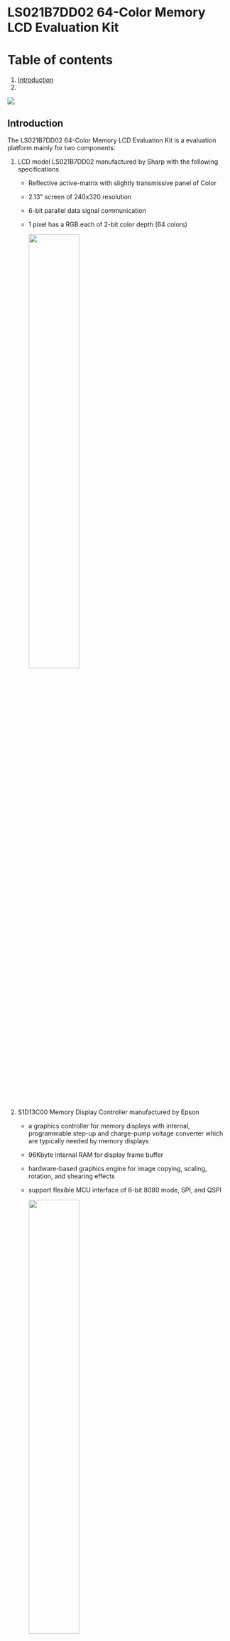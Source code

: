 # LS021B7DD02 64-Color Memory LCD Evaluation Kit

# Table of contents

1. [Introduction](#introduction)
2. 

<img src = "./docs/FrontCover.JPG">


 ## Introduction <a name="introduction"></a>

The LS021B7DD02 64-Color Memory LCD Evaluation Kit is a evaluation platform mainly for two components:

1. LCD model LS021B7DD02 manufactured by Sharp with the following specifications
   * Reflective active-matrix with slightly transmissive panel of Color
   
   * 2.13" screen of 240x320 resolution
   
   * 6-bit parallel data signal communication
   
   * 1 pixel has a RGB each of 2-bit color depth (64 colors)
   
     <img src = "./docs/LS021B7DD02.JPG" width=50%>
   
2. S1D13C00 Memory Display Controller manufactured by Epson
   * a graphics controller for memory displays with internal, programmable step-up and charge-pump voltage converter which are typically needed by memory displays
   
   * 96Kbyte internal RAM for display frame buffer
   
   * hardware-based graphics engine for image copying, scaling, rotation, and shearing effects
   
   * support flexible MCU interface of 8-bit 8080 mode, SPI, and QSPI
   
     <img src = "./docs/Epson_S1D13C00.JPG" width = 50%>

## Board Overview

<img src = "./docs/BoardOverview.jpg">

1. Molex connector 5035662102 to mate with LS021B7DD02
2. R132 (100R, 0.1%), R133 (100R, 0.1%), and R122(10R, 0.1%) with test points for VDD1 of LS021B7DD02, VDD2 of LS021B7DD02, and VDD of S1D13C00. Please read schematic in this repository.
3. P102 is an interface connector of S1D13C00 to an external microcontroller
4. Backlight module
5. On/OFF switch of the backlight module
6. Buzzer connecting to P10 and P11 of S1D13C00 
7. A tact switch connecting to P07 of S1D13C00 
8. 2.54mm header connecting to P01 - P06 of S1D13C00 
9. P103, P104, P100, and P105 are pin header compatible with Arduino Uno form factor
10. Bridge board (EK-TM4C1294XL-Bridge) to interface with Texas Instruments Tiva:tm: C Series TM4C1294 LaunchPad Evaluation Kit
11. Jumper array to set 8080/HSPI/SPI as the microcontroller interface
12. P1 on EK-TM4C1294XL-Bridge to mate with P102 on LS021B7DD02 board
13. Texas Instruments Tiva:tm: C Series TM4C1294 LaunchPad Evaluation Kit

## Setting up the Hardware

Install the LCD

<img src = "./docs/Installing_LCD.JPG" width=70%>

Mate the connectors

<img src = "./docs/Mate_the_connectors.JPG">

Make sure jumper positions set to HSPI/SPI interface

<img src = "./docs/Set_jumpers.JPG">

Connect USB cable

<img src = "./docs/Connect_USB_Cable.JPG">



## Prepare the Development Environment

Download and install Code Composer Studio (CCS) from this web site:

https://www.ti.com/tool/CCSTUDIO

<img src = "./docs/CCStudio_download.png">

You need to create a myTI account ID with a valid email and password to download the software.

Various download options are supported: Windows/MacOS/Linux. In my case, I have selected the Windows single file (offline) installer:

<img src = "./docs/CCStudio_options.png">

Double click to run ccs_setup_xxxx.exe:

<img src = "./docs/ccs_setup.png">



Accept the default installation directory suggested for simplicity:

<img src = "./docs/ccs_default_install_folder.png">

The Code Composer Studio supports all MCU and MPU models of Texas Instruments. We only need one of them. To save time and our hard disk resource, select Custom Installation option, followed by TM4C12x ARM Cortex-M4F core-based MCUs as the component to install.

<img src = "./docs/CCStudio_TM4C12_option.png">

Click few more Next buttons to accept default installation options to continue. When you see Installation Completed message, click OK to reboot your machine.

<img src = "./docs/CCStudio_install_completed_reboot.png">

Next, download and install TivaWare which is a collection of royalty-free libraries to control the TM4C1294 MCU.

TivaWare is found at: http://www.ti.com/tool/SW-TM4C

Click **Download > Download options > SW-TM4C-2.2.0.295.exe**.

<img src = "./docs/SW_TM4C_Download.png">

Accept the default installation directory for simplicity:

<img src = "./docs/SW_TM4C_Install_Default_Dir.png">

Launch CCS with a workspace project created at your own convenience. In my case, the default workspace is located at **C:\Users\JohnLeung\workspace_v12**. Your case will be different in the field of user name. 

<img src = "./docs/CCStudio_Launch.png">



## Download the S1D13C00 Software from Epson

Software package containing the driver source code and demo projects of the S1D13C00 Memory Display Controller is available from this web site:

https://vdc.epson.com/display-controllers/mdc/s1d13c00.

Scrolling down the page you will see a link to download an exe file [S1D13C00 Peripheral Circuit Sample Software Rev 3.0](https://vdc.epson.com/display-controllers/mdc/s1d13c00/s1d13c00-sample-software-for-ti-3).

<img src = "./docs/S1D13C00_download_link.png">

Double click the exe file to install the software package.

<img src = "./docs/S1D13C00_pack_install.png">

Accept the default installation directory C:/EPSON for simplicity (you may choose any location convenient to you).

<img src = "./docs/S1D13C00_default_install_dir.png">

Now you have everything to develop an application for LS021B7DD0x + S1D13C00.

<img src = "./docs/S1D13C00_folder_structure.png">

## Importing the Examples

Follow the procedures below to import and run the first project on LS021B7DD02 64-Color Memory LCD Evaluation Kit.

Step 1: Launch Code Composer Studio

Step 2: Import an example from the Epson folder you have just extracted in previous section. 

From **Project > Import CCS Projects**

<img src = "./docs/Import_CCS_Projects.png">

Step 3: Browse to the location of S1D13C00 example folder at **C:\EPSON\S1D13C00_SW\Examples**,  select the **demo2_LS021B7DD01** folder, click **Select Folder** button

<img src = "./docs/Select_demo2_LS021B7DD01_folder.png">

Step 4: You will see three options in the next screen. Select EK-TM4C1294XL as the host because it is what we are using. Click Finish.

<img src = "./docs/Select_TM4C1294XL.png">

Step 5: You will see a new project under the **Project Explorer**. Right click on the project title and select **Properties**.

<img src = "./docs/Select_properties.png">

Step 6: Expand Resource tab, click **Linked Resources**. Create a new Path Variable by clicking the **New** button.

<img src = "./docs/Adding_TIVAWARE_Step1.png">

Step 7: Enter TIVAWARE_INSTALL_DIR to the Name textbox. Click **Folder...** button to add the path location of TivaWare library > **Select Folder**. 

<img src = "./docs/Adding_TIVAWARE_Step2.png">

Step 8: You will see the New Variable dialog box look something like this. Click OK to exit. 

<img src = "./docs/Adding_TIVAWARE_Step3.png">

Step 9: Now there is a new Path Variable **TIVAWARE_INSTALL_DIR** that points to the path of Tivaware library. Click **Apply and Close**.

<img src = "./docs/Adding_TIVAWARE_Step4.png">

Step 10: Build the project to make sure there is no error.

<img src  = "./docs/Building_the_project.png">

Step 11: For demo2, we need to make a minor modification to the source code. Expand **Src > User**, open main.c and browse to the bottom. Make change to the source code as follows:

```C
     if (pic != prevpic)
     {
         seQSPI_SetMasterRxMMA( img01_RMADRH, 0xEB );
         seDMAC_MemCpy32 (picslib[pic], RAM_BASE, 240*80, seDMAC_CH2);
         DISPLAYUPDATE();
         seMDC_WaitUpdDone();
         seQSPI_ClearMasterRxMMA();
         prevpic = pic;

         printf ("Current image number is %d\n", pic );
        // This snippet doesn't work for some unknown reason(s)
        // Enable MMA mode
        // seQSPI_SetMasterRxMMA( img01_RMADRH, 0xEB );
        // FrameScrollUpdate (picslib[prevpic], picslib[pic], RAM_BASE, ...);
        // prevpic = pic;
        // seQSPI_ClearMasterRxMMA();
     }
```

The changes are summarized in the screen capture below:

<img src = "./docs/Building_the_project2.png">

Step 12: Click Debug button from the menu bar then Run.

<img src = "./docs/Debug_and_Run.png">

Step 13: You may browse the photo catalog from the Serial Flash by clicking on SW1 on the red board (TM4C1294-EK). Feel free to test the backlight quality.

<img src = "./docs/Backlight_on.JPG" width = 70%>

Step 14: Photos on the LCD are stored (ex-factory) in the 128Mbit (16MByte) Serial Flash W25Q128JVSIQTR close to Epson S1D13C00. Image sources are available from the demo2 folder under \source_images.

<img src = "./docs/Binary_file_loc.png">

Epson has released [three tools](https://vdc.epson.com/display-controllers/s1d13c00-peripheral-circuit-sample-software-manual/viewdocument/611) to convert fonts and images to format compatible with S1D13C00.

Features of the tools are summarized below:

| Tool                            | Features                                                     |      |
| ------------------------------- | ------------------------------------------------------------ | ---- |
| Font Conversion MDCFontConv.exe | Generate font bitmaps header (.h) or binary files (.mdcfont) from system fonts in PC. |      |
| MDCImgConv.exe                  | Convert common image formats (BMP, PNG, JPG, ICO, TIF, GIF) to pixel formats supported by S1D13C00. The tool can generate header files (.h), binary files (.mdcimg) or HEX files (.hex). |      |
| MDCSerFlashImg.exe              | Create a binary image for downloading to the serial flash W25Q128JVSIQTR |      |

Step 15: Use Tera Term to update the Serial Flash with a new binary file. Launch Tera Term, select the new COM Port enumerated. Click OK.

<img src = "./docs/Teraterm_new_connection.png">

Step 16: From **Setup > Serial Port > set Speed to 115200 > New setting**.

<img src = "./docs/Teraterm_serial_speed.png">

Step 17: By clicking the reset button from TM4C1294-EK board, you will see a short manual from Tera Term. Type <Z> from keyboard to erase the Serial Flash. 

<img src = "./docs/Teraterm_Z_to_erase.png">

Step 18: After erase complete you will see a probe to send a binary file by XModem protocol. 

<img src = "./docs/Teraterm_Z_erase_complete.png">

From **File > Transfer > XMODEM > Send**, browse to the binary file (C:\EPSON\S1D13C00_SW\Examples\demo2_LS021B7DD01\source_images\demo2_serflash.bin)  to download. 

<img src = "./docs/Teraterm_Z_to_send_xmodem.png">

<img src = "./docs/Teraterm_Z_to_select_bin.png">

You will see the progress of Xmodem transfer. 

<img src = "./docs/Teraterm_Z_xmodem_progress.png">

Wait until it finishes. It takes time.

<img src = "./docs/Teraterm_xmodem_finish.png">

Finally, click reset on TM4C1294 LaunchPad. Scrolling different images by clicking SW1.

<img src = "./docs/SW1_switch.JPG">

You will see different images on the LCD with demo2 by clicking SW1.

<img src = "./docs/demo2.JPG">

Step 19: Repeat the same procedures above to import more examples. Don't forget to set the Path Variable  of **TIVAWARE_INSTALL_DIR** as that in step 9 for other examples.

<img src = "./docs/Importing_all_examples.png">

## Current consumption and its measurement

